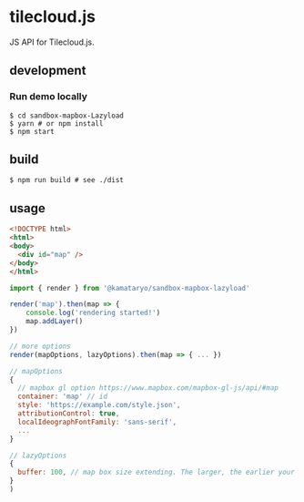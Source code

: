 # tilecloud.js

JS API for Tilecloud.js.

## development

### Run demo locally

```shell
$ cd sandbox-mapbox-Lazyload
$ yarn # or npm install
$ npm start
```

## build

```shell
$ npm run build # see ./dist
```

## usage

```html
<!DOCTYPE html>
<html>
<body>
  <div id="map" />
</body>
</html>
```

```javascript
import { render } from '@kamataryo/sandbox-mapbox-lazyload'

render('map').then(map => {
    console.log('rendering started!')
    map.addLayer()
})

// more options
render(mapOptions, lazyOptions).then(map => { ... })
```

```javascript
// mapOptions
{
  // mapbox gl option https://www.mapbox.com/mapbox-gl-js/api/#map
  container: 'map' // id
  style: 'https://example.com/style.json',
  attributionControl: true,
  localIdeographFontFamily: 'sans-serif',
  ...
}

// lazyOptions
{
  buffer: 100, // map box size extending. The larger, the earlier your map rendering starts.
}
)
```
